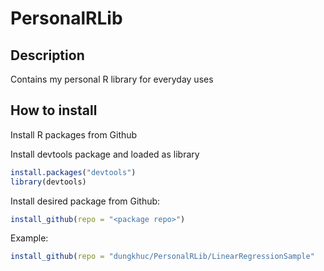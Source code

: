 # PersonalRLib
## Description
Contains my personal R library for everyday uses

## How to install
Install R packages from Github

Install devtools package and loaded as library
```R
install.packages("devtools")
library(devtools)
```
Install desired package from Github:

```R
install_github(repo = "<package repo>")
```
Example: 
```R
install_github(repo = "dungkhuc/PersonalRLib/LinearRegressionSample"
```
